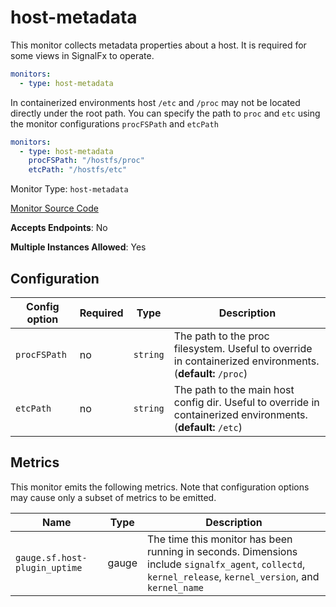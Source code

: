 <!--- GENERATED BY gomplate from scripts/docs/monitor-page.md.tmpl --->

# host-metadata

 This monitor collects metadata properties about a
host.  It is required for some views in SignalFx to operate.

```yaml
monitors:
  - type: host-metadata
```

In containerized environments host `/etc` and `/proc` may not be located
directly under the root path.  You can specify the path to `proc` and `etc`
using the monitor configurations `procFSPath` and `etcPath`

```yaml
monitors:
  - type: host-metadata
    procFSPath: "/hostfs/proc"
    etcPath: "/hostfs/etc"
```


Monitor Type: `host-metadata`

[Monitor Source Code](https://github.com/signalfx/signalfx-agent/tree/master/internal/monitors/metadata/hostmetadata)

**Accepts Endpoints**: No

**Multiple Instances Allowed**: Yes

## Configuration

| Config option | Required | Type | Description |
| --- | --- | --- | --- |
| `procFSPath` | no | `string` | The path to the proc filesystem. Useful to override in containerized environments. (**default:** `/proc`) |
| `etcPath` | no | `string` | The path to the main host config dir. Useful to override in containerized environments. (**default:** `/etc`) |




## Metrics

This monitor emits the following metrics.  Note that configuration options may
cause only a subset of metrics to be emitted.

| Name | Type | Description |
| ---  | ---  | ---         |
| `gauge.sf.host-plugin_uptime` | gauge | The time this monitor has been running in seconds.  Dimensions include `signalfx_agent`, `collectd`, `kernel_release`, `kernel_version`, and `kernel_name` |



